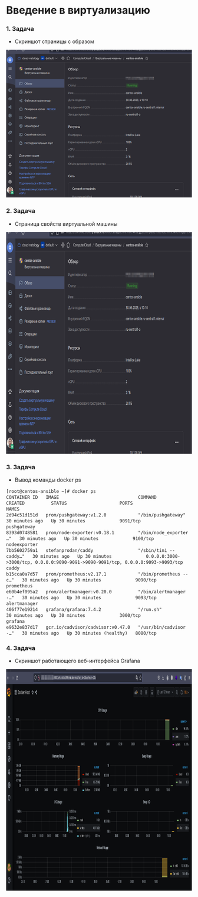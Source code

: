 # Введение в виртуализацию

### 1. Задача
- Скриншот страницы с образом
<p align="center">
  <img width="800" height="400" src="./assets/yc_01.png">
</p>

### 2. Задача
- Страница свойств виртуальной машины
<p align="center">
  <img width="800" height="600" src="./assets/yc_02.png">
</p>


### 3. Задача
- Вывод команды docker ps
```
[root@centos-ansible ~]# docker ps
CONTAINER ID   IMAGE                              COMMAND                  CREATED          STATUS                    PORTS                                                                              NAMES
2d94c51d151d   prom/pushgateway:v1.2.0            "/bin/pushgateway"       30 minutes ago   Up 30 minutes             9091/tcp                                                                           pushgateway
8393d0748581   prom/node-exporter:v0.18.1         "/bin/node_exporter …"   30 minutes ago   Up 30 minutes             9100/tcp                                                                           nodeexporter
7bb5602759a1   stefanprodan/caddy                 "/sbin/tini -- caddy…"   30 minutes ago   Up 30 minutes             0.0.0.0:3000->3000/tcp, 0.0.0.0:9090-9091->9090-9091/tcp, 0.0.0.0:9093->9093/tcp   caddy
b15cca0a7d57   prom/prometheus:v2.17.1            "/bin/prometheus --c…"   30 minutes ago   Up 30 minutes             9090/tcp                                                                           prometheus
e60b4ef095a2   prom/alertmanager:v0.20.0          "/bin/alertmanager -…"   30 minutes ago   Up 30 minutes             9093/tcp                                                                           alertmanager
406f77e19214   grafana/grafana:7.4.2              "/run.sh"                30 minutes ago   Up 30 minutes             3000/tcp                                                                           grafana
e9632e837d17   gcr.io/cadvisor/cadvisor:v0.47.0   "/usr/bin/cadvisor -…"   30 minutes ago   Up 30 minutes (healthy)   8080/tcp 
```

### 4. Задача
- Cкриншот работающего веб-интерфейса Grafana
<p align="center">
  <img width="800" height="600" src="./assets/yc_04.png">
</p>




